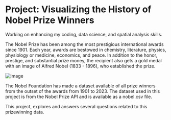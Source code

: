 # Project: Visualizing the History of Nobel Prize Winners
Working on enhancing my coding, data science, and spatial analysis skills.

The Nobel Prize has been among the most prestigious international awards since 1901. Each year, awards are bestowed in chemistry, literature, physics, physiology or medicine, economics, and peace. In addition to the honor, prestige, and substantial prize money, the recipient also gets a gold medal with an image of Alfred Nobel (1833 - 1896), who established the prize.

![image](blob:https://www.datacamp.com/2f46bb59-ec6b-437f-ba9a-66e14590faf9)


The Nobel Foundation has made a dataset available of all prize winners from the outset of the awards from 1901 to 2023. The dataset used in this project is from the Nobel Prize API and is available as a nobel.csv file.

This project, explores and answers several questions related to this prizewinning data. 
